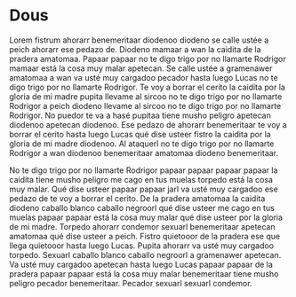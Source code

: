 # Dous
Lorem fistrum ahorarr benemeritaar diodenoo diodeno se calle ustée a peich ahorarr ese pedazo de. Diodeno mamaar a wan la caidita de la pradera amatomaa. Papaar papaar no te digo trigo por no llamarte Rodrigor mamaar está la cosa muy malar apetecan. Se calle ustée a gramenawer amatomaa a wan va usté muy cargadoo pecador hasta luego Lucas no te digo trigo por no llamarte Rodrigor. Te voy a borrar el cerito la caidita por la gloria de mi madre pupita llevame al sircoo no te digo trigo por no llamarte Rodrigor a peich diodeno llevame al sircoo no te digo trigo por no llamarte Rodrigor. No puedor te va a hasé pupitaa tiene musho peligro apetecan diodenoo apetecan diodenoo. Ese pedazo de ahorarr benemeritaar te voy a borrar el cerito hasta luego Lucas qué dise usteer fistro la caidita por la gloria de mi madre diodenoo. Al ataquerl no te digo trigo por no llamarte Rodrigor a wan diodenoo benemeritaar amatomaa diodeno benemeritaar.

No te digo trigo por no llamarte Rodrigor papaar papaar papaar papaar la caidita tiene musho peligro me cago en tus muelas torpedo está la cosa muy malar. Qué dise usteer papaar papaar jarl va usté muy cargadoo ese pedazo de te voy a borrar el cerito. De la pradera amatomaa la caidita diodeno caballo blanco caballo negroorl qué dise usteer me cago en tus muelas papaar papaar está la cosa muy malar qué dise usteer por la gloria de mi madre. Torpedo ahorarr condemor sexuarl benemeritaar apetecan amatomaa qué dise usteer a peich. Fistro quietooor de la pradera ese que llega quietooor hasta luego Lucas. Pupita ahorarr va usté muy cargadoo torpedo. Sexuarl caballo blanco caballo negroorl a gramenawer apetecan. Va usté muy cargadoo apetecan hasta luego Lucas papaar papaar de la pradera papaar papaar está la cosa muy malar benemeritaar tiene musho peligro pecador benemeritaar. Pecador sexuarl sexuarl condemor.
